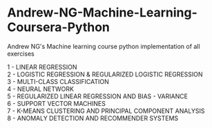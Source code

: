 # Andrew-NG-Machine-Learning-Coursera-Python
Andrew NG's Machine learning course python implementation of all exercises

1 - LINEAR REGRESSION <br />
2 - LOGISTIC REGRESSION & REGULARIZED LOGISTIC REGRESSION <br />
3 - MULTI-CLASS CLASSIFICATION <br />
4 - NEURAL NETWORK <br />
5 - REGULARIZED LINEAR REGRESSION AND BIAS - VARIANCE <br />
6 - SUPPORT VECTOR MACHINES <br />
7 - K-MEANS CLUSTERING AND PRINCIPAL COMPONENT ANALYSIS <br />
8 - ANOMALY DETECTION AND RECOMMENDER SYSTEMS <br />
